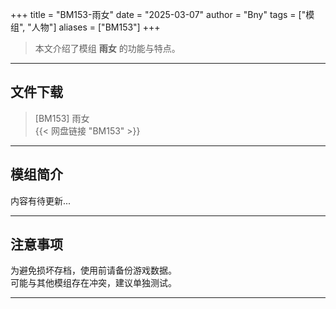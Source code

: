+++
title = "BM153-雨女"
date = "2025-03-07"
author = "Bny"
tags = ["模组", "人物"]
aliases = ["BM153"]
+++

> 本文介绍了模组 **雨女** 的功能与特点。

---

## 文件下载

> [BM153] 雨女  
{{< 网盘链接 "BM153" >}}  

---

## 模组简介

>  
内容有待更新...  

---

## 注意事项

>  
为避免损坏存档，使用前请备份游戏数据。  
可能与其他模组存在冲突，建议单独测试。  

---

